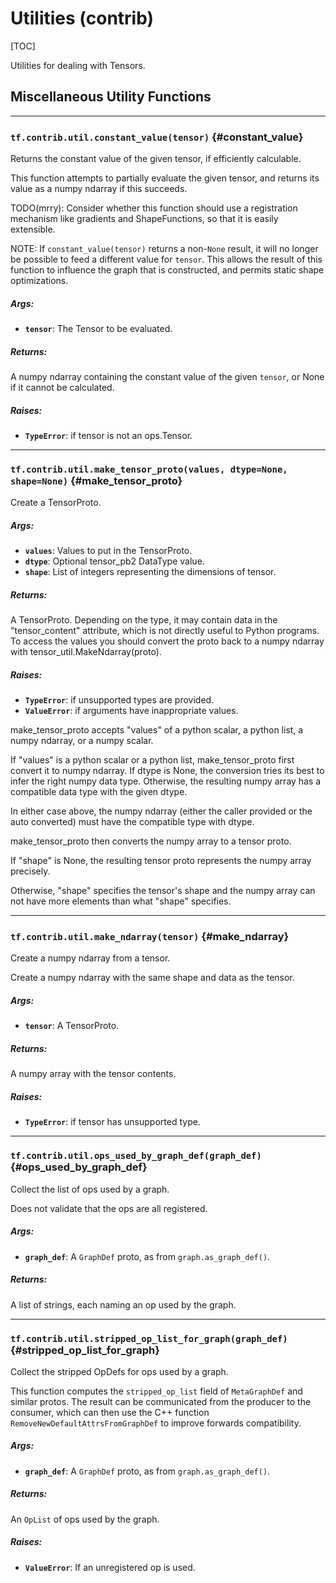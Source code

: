 <!-- This file is machine generated: DO NOT EDIT! -->

# Utilities (contrib)
[TOC]

Utilities for dealing with Tensors.

## Miscellaneous Utility Functions

- - -

### `tf.contrib.util.constant_value(tensor)` {#constant_value}

Returns the constant value of the given tensor, if efficiently calculable.

This function attempts to partially evaluate the given tensor, and
returns its value as a numpy ndarray if this succeeds.

TODO(mrry): Consider whether this function should use a registration
mechanism like gradients and ShapeFunctions, so that it is easily
extensible.

NOTE: If `constant_value(tensor)` returns a non-`None` result, it will no
longer be possible to feed a different value for `tensor`. This allows the
result of this function to influence the graph that is constructed, and
permits static shape optimizations.

##### Args:


*  <b>`tensor`</b>: The Tensor to be evaluated.

##### Returns:

  A numpy ndarray containing the constant value of the given `tensor`,
  or None if it cannot be calculated.

##### Raises:


*  <b>`TypeError`</b>: if tensor is not an ops.Tensor.


- - -

### `tf.contrib.util.make_tensor_proto(values, dtype=None, shape=None)` {#make_tensor_proto}

Create a TensorProto.

##### Args:


*  <b>`values`</b>: Values to put in the TensorProto.
*  <b>`dtype`</b>: Optional tensor_pb2 DataType value.
*  <b>`shape`</b>: List of integers representing the dimensions of tensor.

##### Returns:

  A TensorProto. Depending on the type, it may contain data in the
  "tensor_content" attribute, which is not directly useful to Python programs.
  To access the values you should convert the proto back to a numpy ndarray
  with tensor_util.MakeNdarray(proto).

##### Raises:


*  <b>`TypeError`</b>: if unsupported types are provided.
*  <b>`ValueError`</b>: if arguments have inappropriate values.

make_tensor_proto accepts "values" of a python scalar, a python list, a
numpy ndarray, or a numpy scalar.

If "values" is a python scalar or a python list, make_tensor_proto
first convert it to numpy ndarray. If dtype is None, the
conversion tries its best to infer the right numpy data
type. Otherwise, the resulting numpy array has a compatible data
type with the given dtype.

In either case above, the numpy ndarray (either the caller provided
or the auto converted) must have the compatible type with dtype.

make_tensor_proto then converts the numpy array to a tensor proto.

If "shape" is None, the resulting tensor proto represents the numpy
array precisely.

Otherwise, "shape" specifies the tensor's shape and the numpy array
can not have more elements than what "shape" specifies.


- - -

### `tf.contrib.util.make_ndarray(tensor)` {#make_ndarray}

Create a numpy ndarray from a tensor.

Create a numpy ndarray with the same shape and data as the tensor.

##### Args:


*  <b>`tensor`</b>: A TensorProto.

##### Returns:

  A numpy array with the tensor contents.

##### Raises:


*  <b>`TypeError`</b>: if tensor has unsupported type.


- - -

### `tf.contrib.util.ops_used_by_graph_def(graph_def)` {#ops_used_by_graph_def}

Collect the list of ops used by a graph.

Does not validate that the ops are all registered.

##### Args:


*  <b>`graph_def`</b>: A `GraphDef` proto, as from `graph.as_graph_def()`.

##### Returns:

  A list of strings, each naming an op used by the graph.


- - -

### `tf.contrib.util.stripped_op_list_for_graph(graph_def)` {#stripped_op_list_for_graph}

Collect the stripped OpDefs for ops used by a graph.

This function computes the `stripped_op_list` field of `MetaGraphDef` and
similar protos.  The result can be communicated from the producer to the
consumer, which can then use the C++ function
`RemoveNewDefaultAttrsFromGraphDef` to improve forwards compatibility.

##### Args:


*  <b>`graph_def`</b>: A `GraphDef` proto, as from `graph.as_graph_def()`.

##### Returns:

  An `OpList` of ops used by the graph.

##### Raises:


*  <b>`ValueError`</b>: If an unregistered op is used.



